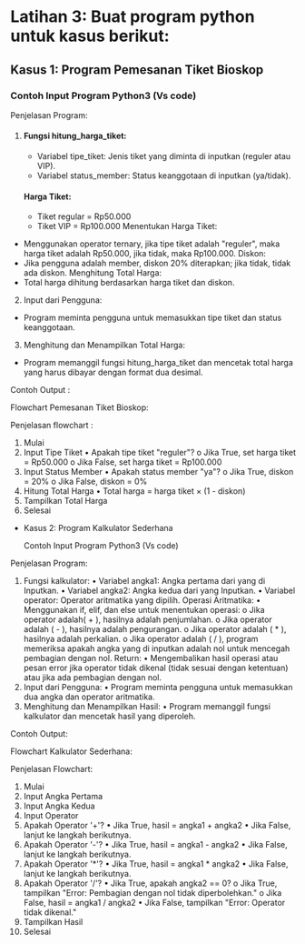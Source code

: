 # Latihan 3: Buat program python untuk kasus berikut:
## Kasus 1: Program Pemesanan Tiket Bioskop

### Contoh Input Program Python3 (Vs code)

Penjelasan Program:
1.	#### Fungsi hitung_harga_tiket:
     * Variabel tipe_tiket: Jenis tiket yang diminta di inputkan (reguler atau VIP).
     * Variabel status_member: Status keanggotaan di inputkan (ya/tidak).
     #### Harga Tiket:
     * Tiket regular = Rp50.000
     * Tiket VIP = Rp100.000
  Menentukan Harga Tiket:
   * Menggunakan operator ternary, jika tipe tiket adalah "reguler", maka harga tiket adalah Rp50.000, jika tidak, maka Rp100.000.
  Diskon:
   * Jika pengguna adalah member, diskon 20% diterapkan; jika tidak, tidak ada diskon.
  Menghitung Total Harga:
   * Total harga dihitung berdasarkan harga tiket dan diskon.
2.	Input dari Pengguna:
   * Program meminta pengguna untuk memasukkan tipe tiket dan status keanggotaan.
3.	Menghitung dan Menampilkan Total Harga:
   * Program memanggil fungsi hitung_harga_tiket dan mencetak total harga yang harus dibayar dengan format dua desimal.

Contoh Output :

Flowchart Pemesanan Tiket Bioskop:
 
Penjelasan flowchart :
1.	Mulai
2.	Input Tipe Tiket
•	Apakah tipe tiket "reguler"?
o	Jika True, set harga tiket = Rp50.000
o	Jika False, set harga tiket = Rp100.000
3.	Input Status Member
•	Apakah status member "ya"?
o	Jika True, diskon = 20%
o	Jika False, diskon = 0%
4.	Hitung Total Harga
•	Total harga = harga tiket × (1 - diskon)
5.	Tampilkan Total Harga
6.	 Selesai

* Kasus 2: Program Kalkulator Sederhana

  Contoh Input Program Python3 (Vs code)
  
Penjelasan Program:
1.	Fungsi kalkulator:
•	Variabel angka1: Angka pertama dari yang di Inputkan.
•	Variabel angka2: Angka kedua dari yang Inputkan.
•	Variabel operator: Operator aritmatika yang dipilih.
Operasi Aritmatika:
•	Menggunakan if, elif, dan else untuk menentukan operasi:
o	Jika operator adalah( + ), hasilnya adalah penjumlahan.
o	Jika operator adalah ( - ), hasilnya adalah pengurangan.
o	Jika operator adalah ( * ), hasilnya adalah perkalian.
o	Jika operator adalah ( / ), program memeriksa apakah angka yang di inputkan adalah nol untuk mencegah pembagian dengan nol.
       Return:
•	Mengembalikan hasil operasi atau pesan error jika operator tidak dikenal (tidak sesuai dengan ketentuan) atau jika ada pembagian dengan nol.
2.	Input dari Pengguna:
•	Program meminta pengguna untuk memasukkan dua angka dan operator aritmatika.
3.	Menghitung dan Menampilkan Hasil:
•	Program memanggil fungsi kalkulator dan mencetak hasil yang diperoleh.

Contoh Output:
 
Flowchart Kalkulator Sederhana:

Penjelasan Flowchart:
1.	Mulai
2.	Input Angka Pertama
3.	Input Angka Kedua
4.	Input Operator
5.	Apakah Operator '+'?
•	Jika True, hasil = angka1 + angka2
•	Jika False, lanjut ke langkah berikutnya.
6.	Apakah Operator '-'?
•	Jika True, hasil = angka1 - angka2
•	Jika False, lanjut ke langkah berikutnya.
7.	Apakah Operator '*'?
•	Jika True, hasil = angka1 * angka2
•	Jika False, lanjut ke langkah berikutnya.
8.	Apakah Operator '/'?
•	Jika True, apakah angka2 == 0?
o	Jika True, tampilkan "Error: Pembagian dengan nol tidak diperbolehkan."
o	Jika False, hasil = angka1 / angka2
•	Jika False, tampilkan "Error: Operator tidak dikenal."
9.	Tampilkan Hasil
10.	Selesai


